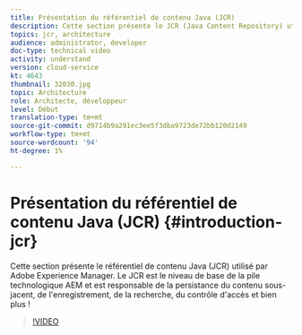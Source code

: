 ```yaml
---
title: Présentation du référentiel de contenu Java (JCR)
description: Cette section présente le JCR (Java Content Repository) utilisé par Adobe Experience Manager. Le JCR est le niveau de base de la pile technologique AEM et est responsable de la persistance du contenu sous-jacent, de l'enregistrement, de la recherche, du contrôle d'accès et bien plus !
topics: jcr, architecture
audience: administrator, developer
doc-type: technical video
activity: understand
version: cloud-service
kt: 4643
thumbnail: 32030.jpg
topic: Architecture
role: Architecte, développeur
level: Début
translation-type: tm+mt
source-git-commit: d9714b9a291ec3ee5f3dba9723de72bb120d2149
workflow-type: tm+mt
source-wordcount: '94'
ht-degree: 1%

---
```



# Présentation du référentiel de contenu Java (JCR) {#introduction-jcr}

Cette section présente le référentiel de contenu Java (JCR) utilisé par Adobe Experience Manager. Le JCR est le niveau de base de la pile technologique AEM et est responsable de la persistance du contenu sous-jacent, de l&#39;enregistrement, de la recherche, du contrôle d&#39;accès et bien plus !

>[!VIDEO](https://video.tv.adobe.com/v/32030/?quality=12&learn=on)
